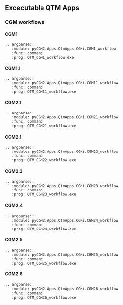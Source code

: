 ## Excecutable QTM Apps

### CGM workflows

#### CGM1

```{eval-rst}
.. argparse::
   :module: pyCGM2.Apps.QtmApps.CGMi.CGM1_workflow
   :func: command
   :prog: QTM_CGM1_workflow.exe
```

#### CGM1.1
```{eval-rst}
.. argparse::
   :module: pyCGM2.Apps.QtmApps.CGMi.CGM11_workflow
   :func: command
   :prog: QTM_CGM11_workflow.exe
```

#### CGM2.1
```{eval-rst}
.. argparse::
   :module: pyCGM2.Apps.QtmApps.CGMi.CGM21_workflow
   :func: command
   :prog: QTM_CGM21_workflow.exe
```

#### CGM2.1
```{eval-rst}
.. argparse::
   :module: pyCGM2.Apps.QtmApps.CGMi.CGM22_workflow
   :func: command
   :prog: QTM_CGM22_workflow.exe
```

#### CGM2.3
```{eval-rst}
.. argparse::
   :module: pyCGM2.Apps.QtmApps.CGMi.CGM23_workflow
   :func: command
   :prog: QTM_CGM23_workflow.exe
```

#### CGM2.4
```{eval-rst}
.. argparse::
   :module: pyCGM2.Apps.QtmApps.CGMi.CGM24_workflow
   :func: command
   :prog: QTM_CGM24_workflow.exe
```

#### CGM2.5
```{eval-rst}
.. argparse::
   :module: pyCGM2.Apps.QtmApps.CGMi.CGM25_workflow
   :func: command
   :prog: QTM_CGM25_workflow.exe
```

#### CGM2.6
```{eval-rst}
.. argparse::
   :module: pyCGM2.Apps.QtmApps.CGMi.CGM26_workflow
   :func: command
   :prog: QTM_CGM26_workflow.exe
```
